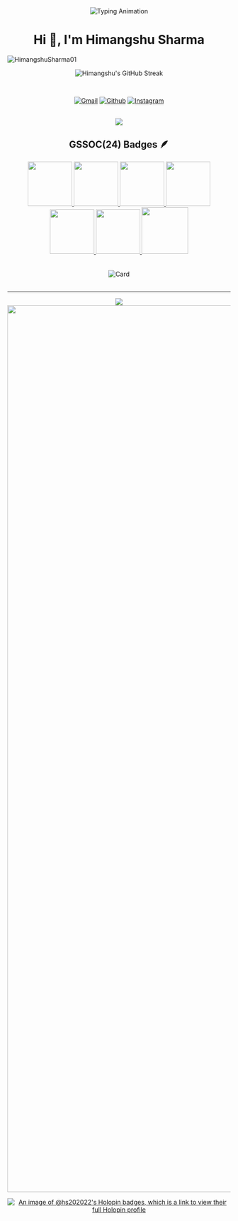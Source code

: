 <div align="center">
  <img src="https://readme-typing-svg.demolab.com?font=Calibiri+Code&weight=900&size=35&pause=1000&color=9418F7&center=true&vCenter=true&width=500&height=100&lines=AI/ML Enthusiast;Open+Source+contributor" alt="Typing Animation">
</div>

<h1 align="center">Hi 👋, I'm Himangshu Sharma</h1>
<p align="left"> <img src="https://komarev.com/ghpvc/?username=HimangshuSharma01&label=Profile%20views&color=0e75b6&style=flat" alt="HimangshuSharma01" /> </p>
  <p align="center"><img align="center" src="https://github-readme-streak-stats.herokuapp.com/?user=HimangshuSharma01&theme=dark&fire=FF5E5E&ring=FFB380&currStreakNum=FF5E5E" alt="Himangshu's GitHub Streak" /></p>
<br>
<div align='center'>

  <a href="mailto:sharmahimangshu17@gmailcom"><img src="https://img.shields.io/badge/Gmail-D14836?style=for-the-badge&logo=gmail&logoColor=white" alt="Gmail"></a>
  <a href="https://github.com/HimangshuSharma01"><img src="https://img.shields.io/badge/GitHub-100000?style=for-the-badge&logo=github&logoColor=white" alt="Github"></a>
 <a href="https://www.instagram.com/himangshuuuu._/"><img src="https://img.shields.io/badge/Instagram-%23E4405F.svg?style=for-the-badge&logo=Instagram&logoColor=white" alt="Instagram"></a>
 
<br>

<div align="center">
  <!-- <h1 align="center">🏆 Trophies</h1> -->
  <img src="https://github-profile-trophy.vercel.app/?username=HimangshuSharma01&column=-1&theme=darkhub&no-frame=false&no-bg=false&margin-w=4">
</div>

## GSSOC(24) Badges 🪶
<div align='center' style='display:flex; align-items:center; gap: 10px;'>
  <a href="https://gssoc.girlscript.tech/leaderboard">
    <img src="https://raw.githubusercontent.com/GSSoC24/Postman-Challenge/main/docs/assets/Postman%20White.png" width="100px" height="100px" />
    <img src="https://raw.githubusercontent.com/GSSoC24/Postman-Challenge/main/docs/assets/1.png" width="100px" height="100px" />
    <img src="https://raw.githubusercontent.com/GSSoC24/Postman-Challenge/main/docs/assets/2.png" width="100px" height="100px" />
    <img src="https://raw.githubusercontent.com/GSSoC24/Postman-Challenge/main/docs/assets/3.png" width="100px" height="100px" />
    <img src="https://raw.githubusercontent.com/GSSoC24/Postman-Challenge/main/docs/assets/4.png" width="100px" height="100px" />
    <img src="https://raw.githubusercontent.com/GSSoC24/Postman-Challenge/main/docs/assets/5.png" width="100px" height="100px" />
   <img src="https://raw.githubusercontent.com/GSSoC24/Postman-Challenge/main/docs/assets/6.png" width="105px" height="105px" />
    <!-- <img src="https://raw.githubusercontent.com/GSSoC24/Postman-Challenge/main/docs/assets/7.png" width="100px" height="100px" /> -->
  </a>
</div>
<br>
<br>
<div align="center">
  <img src="https://github.com/user-attachments/assets/b2825ec0-e3ae-498b-b239-3d36f3923614" alt="Card">
</div>

<br>

---
<div align="center">
  <img src="https://ssr-contributions-svg.vercel.app/_/HimangshuSharma01?chart=3dbar&gap=0.6&scale=2&gradient=true&flatten=0&animation=mess&animation_duration=6&animation_loop=true&format=svg&weeks=50&theme=purple&widget_size=large&colors=10002B,240046,3C096C,5A189A,7B2CBF,9D4EDD,C77DFF,E0AAFF&dark=true">
</div>

<img width="2000rem" src="https://raw.githubusercontent.com/SamirPaulb/SamirPaulb/main/assets/rainbow-superthin.webp"> 

[![An image of @hs202022's Holopin badges, which is a link to view their full Holopin profile](https://holopin.me/hs202022)](https://holopin.io/@hs202022)
